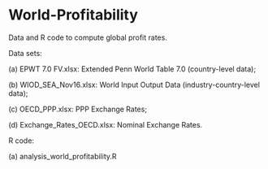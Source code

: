 # World-Profitability

Data and R code to compute global profit rates. 

Data sets: 

(a) EPWT 7.0 FV.xlsx: Extended Penn World Table 7.0 (country-level data); 

(b) WIOD_SEA_Nov16.xlsx: World Input Output Data (industry-country-level data);

(c) OECD_PPP.xlsx: PPP Exchange Rates;

(d) Exchange_Rates_OECD.xlsx: Nominal Exchange Rates.

R code:

(a) analysis_world_profitability.R

